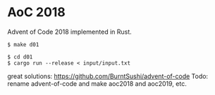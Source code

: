 # AoC 2018
Advent of Code 2018 implemented in Rust.  

```
$ make d01
```

```
$ cd d01
$ cargo run --release < input/input.txt
```
great solutions: https://github.com/BurntSushi/advent-of-code
Todo: rename advent-of-code and make aoc2018 and aoc2019, etc.

